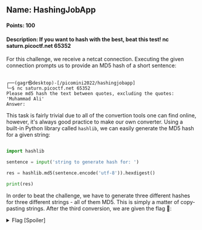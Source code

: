 ## Name: HashingJobApp
#### Points: 100
#### Description: If you want to hash with the best, beat this test! nc saturn.picoctf.net 65352

For this challenge, we receive a netcat connection. Executing the given connection prompts us to provide an MD5 hash of a short sentence:

```console

┌──(gagr㉿desktop)-[/picomini2022/hashingjobapp]
└─$ nc saturn.picoctf.net 65352
Please md5 hash the text between quotes, excluding the quotes: 'Muhammad Ali'
Answer:

```

This task is fairly trivial due to all of the convertion tools one can find online, however, it's always good practice to make our own converter.
Using a built-in Python library called `hashlib`, we can easily generate the MD5 hash for a given string:

```python

import hashlib

sentence = input('string to generate hash for: ')

res = hashlib.md5(sentence.encode('utf-8')).hexdigest()

print(res)

```

In order to beat the challenge, we have to generate three different hashes for three different strings - all of them MD5.
This is simply a matter of copy-pasting strings. After the third conversion, we are given the flag 🚩: 

<details>
  <summary>Flag [Spoiler]</summary>

  ```

  ┌──(gagr㉿DESKTOP-UU62MC8)-[/mnt/c/Users/User]
  └─$ nc saturn.picoctf.net 65352
  Please md5 hash the text between quotes, excluding the quotes: 'Muhammad Ali'
  Answer:
  81d1d45dbb19a90fdfae4f87865b136a
  81d1d45dbb19a90fdfae4f87865b136a
  Correct.
  Please md5 hash the text between quotes, excluding the quotes: 'killer whales'
  Answer:
  7339bcecf2fe2c278ef6e90586669fbc
  7339bcecf2fe2c278ef6e90586669fbc
  Correct.
  Please md5 hash the text between quotes, excluding the quotes: 'Cleopatra'
  Answer:
  f8cbe5a99675fff11ed4d83fc16e2071
  f8cbe5a99675fff11ed4d83fc16e2071
  Correct.
  picoCTF{4ppl1c4710n_r3c31v3d_674c1de2}
  
  ```
</details>
